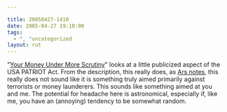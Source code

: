 ```yaml
---

title: 20050427-1410
date: 2005-04-27 19:10:00
tags:
  - ", "uncategorized
layout: rut
---
```


<p> "<a href="http://www.wired.com/news/privacy/0,1848,67249,00.html?tw=wn_tophead_2">Your
Money Under More Scrutiny</a>" looks at a little publicized aspect of
the USA PATRIOT Act.  From the description, this really does, as <a href="http://arstechnica.com/news.ars/post/20050427-4855.html">Ars
notes</a>, this really does not sound like it is something
truly aimed primarily against terrorists or money launderers.
This sounds like something aimed at you and me.  The potential for
headache here is astronomical, especially if, like me, you have an
(annoying) tendency to be somewhat random.</p>

